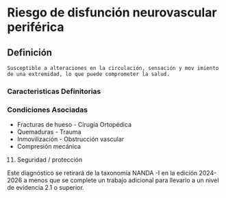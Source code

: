 # Riesgo de disfunción neurovascular periférica
## Definición
	Susceptible a alteraciones en la circulación, sensación y mov imiento de una extremidad, lo que puede comprometer la salud.

### Caracteristicas Definitorias


### Condiciones Asociadas
- Fracturas de hueso  - Cirugía Ortopédica  
- Quemaduras  - Trauma  
- Inmovilización  - Obstrucción 
vascular   
- Compresión mecánica   
 
 
 
 
 
 
 
 
 
11. Seguridad / protección
 
 
 
 
 
 
 
 
Este diagnóstico se retirará de la taxonomía NANDA -I en la edición 2024-2026 a menos que se complete un 
trabajo adicional para llevarlo a un nivel de evidencia 2.1 o superior.

